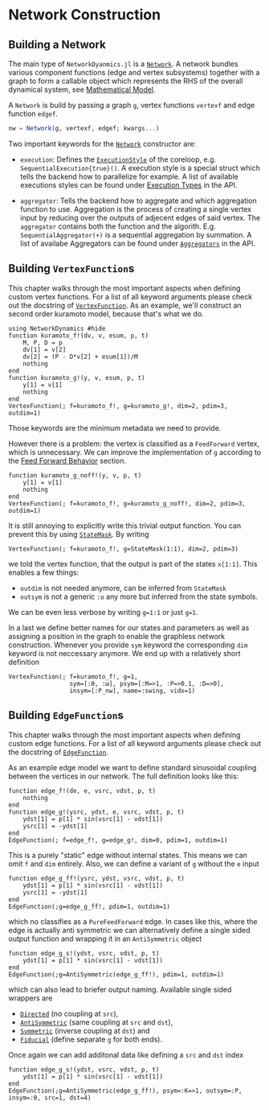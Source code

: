 # Network Construction

## Building a Network
The main type of `NetworkDyanmics.jl` is a [`Network`](@ref).
A network bundles various component functions (edge and vertex subsystems) together with a graph to form a callable object which represents the RHS of the overall dynamical system, see [Mathematical Model](@ref).

A `Network` is build by passing a graph `g`, vertex functions `vertexf` and edge function `edgef`.
```julia
nw = Network(g, vertexf, edgef; kwargs...)
```

Two important keywords for the [`Network`](@ref) constructor are:

- `execution`: 
    Defines the [`ExecutionStyle`](@ref) of the coreloop, e.g. `SequentialExecution{true}()`.
    A execution style is a special struct which tells the backend how to parallelize for example.
    A list of available executions styles can be found under [Execution Types](@ref) in the API.

- `aggregator`: 
    Tells the backend how to aggregate and which aggregation function to use.
    Aggregation is the process of creating a single vertex input by reducing over
    the outputs of adjecent edges of said vertex. The `aggregator` contains both the
    function and the algorith. E.g. `SequentialAggregator(+)` is a sequential
    aggregation by summation. A list of availabe Aggregators can be found under
    [`Aggregators`](@ref) in the API.

## Building `VertexFunction`s
This chapter walks through the most important aspects when defining custom vertex functions. For a list of all keyword arguments please check out the docstring of [`VertexFunction`](@ref).
As an example, we'll construct an second order kuramoto model, because that's what we do.
```@example construction
using NetworkDynamics #hide
function kuramoto_f!(dv, v, esum, p, t)
    M, P, D = p
    dv[1] = v[2]
    dv[2] = (P - D*v[2] + esum[1])/M
    nothing
end
function kuramoto_g!(y, v, esum, p, t)
    y[1] = v[1]
    nothing
end
VertexFunction(; f=kuramoto_f!, g=kuramoto_g!, dim=2, pdim=3, outdim=1)
```
Those keywords are the minimum metadata we need to provide.

However there is a problem: the vertex is classified as a `FeedForward` vertex, which is unnecessary. We can improve the implementation of `g` according to the [Feed Forward Behavior](@ref) section.
```@example construction
function kuramoto_g_noff!(y, v, p, t)
    y[1] = v[1]
    nothing
end
VertexFunction(; f=kuramoto_f!, g=kuramoto_g_noff!, dim=2, pdim=3, outdim=1)
```
It is still annoying to explicitly write this trivial output function. You can prevent this by using [`StateMask`](@ref).
By writing
```@example construction
VertexFunction(; f=kuramoto_f!, g=StateMask(1:1), dim=2, pdim=3)
```
we told the vertex function, that the output is part of the states `x[1:1]`.
This enables a few things:
- `outdim` is not needed anymore, can be inferred from `StateMask`
- `outsym` is not a generic `:o` any more but inferred from the state symbols.

We can be even less verbose by writing `g=1:1` or just `g=1`.

In a last we define better names for our states and parameters as well as assigning a position in the graph to enable the graphless network construction.
Whenever you provide `sym` keyword the corresponding `dim` keyword is not neccessary anymore. We end up with a relatively short definition
```@example construction
VertexFunction(; f=kuramoto_f!, g=1, 
                 sym=[:θ, :ω], psym=[:M=>1, :P=>0.1, :D=>0], 
                 insym=[:P_nw], name=:swing, vidx=1)
```

## Building `EdgeFunction`s
This chapter walks through the most important aspects when defining custom edge functions. For a list of all keyword arguments please check out the docstring of [`EdgeFunction`](@ref).

As an example edge model we want to define standard sinusoidal coupling between the vertices in our network. The full definition looks like this:

```@example construction
function edge_f!(de, e, vsrc, vdst, p, t)
    nothing
end
function edge_g!(ysrc, ydst, e, vsrc, vdst, p, t)
    ydst[1] = p[1] * sin(vsrc[1] - vdst[1])
    ysrc[1] = -ydst[1]
end
EdgeFunction(; f=edge_f!, g=edge_g!, dim=0, pdim=1, outdim=1)
```
This is a purely "static" edge without internal states. This means we can omit `f` and `dim` entirely.
Also, we can define a variant of `g` without the `e` input
```@example construction
function edge_g_ff!(ysrc, ydst, vsrc, vdst, p, t)
    ydst[1] = p[1] * sin(vsrc[1] - vdst[1])
    ysrc[1] = -ydst[1]
end
EdgeFunction(;g=edge_g_ff!, pdim=1, outdim=1)
```
which no classifies as a `PureFeedForward` edge.
In cases like this, where the edge is actually anti symmetric we can alternatively define a single sided output function and wrapping it in an `AntiSymmetric` object
```@example construction
function edge_g_s!(ydst, vsrc, vdst, p, t)
    ydst[1] = p[1] * sin(vsrc[1] - vdst[1])
end
EdgeFunction(;g=AntiSymmetric(edge_g_ff!), pdim=1, outdim=1)
```
which can also lead to briefer output naming. Available single sided wrappers are
- [`Directed`](@ref) (no coupling at `src`), 
- [`AntiSymmetric`](@ref) (same coupling at `src` and `dst`),
- [`Symmetric`](@ref) (inverse coupling at `dst`) and
- [`Fiducial`](@ref) (define separate `g` for both ends).

Once again we can add additonal data like defining a `src` and `dst` index
```@example construction
function edge_g_s!(ydst, vsrc, vdst, p, t)
    ydst[1] = p[1] * sin(vsrc[1] - vdst[1])
end
EdgeFunction(;g=AntiSymmetric(edge_g_ff!), psym=:K=>1, outsym=:P, insym=:θ, src=1, dst=4)
```


